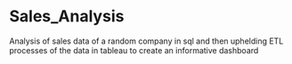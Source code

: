 # Sales_Analysis
Analysis of sales data of a random company in sql and then uphelding ETL processes of the data in tableau to create an informative dashboard   
